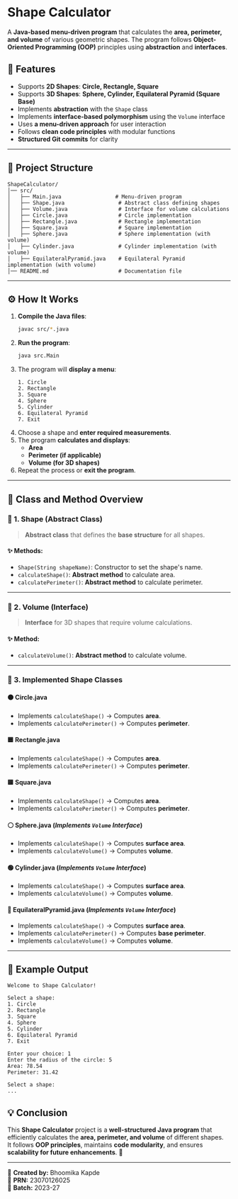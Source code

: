 # **Shape Calculator**  
A **Java-based menu-driven program** that calculates the **area, perimeter, and volume** of various geometric shapes. The program follows **Object-Oriented Programming (OOP)** principles using **abstraction** and **interfaces**.

## **📌 Features**
- Supports **2D Shapes**: **Circle, Rectangle, Square**  
- Supports **3D Shapes**: **Sphere, Cylinder, Equilateral Pyramid (Square Base)**  
- Implements **abstraction** with the `Shape` class  
- Implements **interface-based polymorphism** using the `Volume` interface  
- Uses **a menu-driven approach** for user interaction  
- Follows **clean code principles** with modular functions  
- **Structured Git commits** for clarity  

---

## **📁 Project Structure**
```
ShapeCalculator/
│── src/
│   ├── Main.java                 # Menu-driven program
│   ├── Shape.java                 # Abstract class defining shapes
│   ├── Volume.java                # Interface for volume calculations
│   ├── Circle.java                # Circle implementation
│   ├── Rectangle.java             # Rectangle implementation
│   ├── Square.java                # Square implementation
│   ├── Sphere.java                # Sphere implementation (with volume)
│   ├── Cylinder.java              # Cylinder implementation (with volume)
│   ├── EquilateralPyramid.java    # Equilateral Pyramid implementation (with volume)
│── README.md                      # Documentation file
```

---

## **⚙️ How It Works**
1. **Compile the Java files**:
   ```sh
   javac src/*.java
   ```
2. **Run the program**:
   ```sh
   java src.Main
   ```
3. The program will **display a menu**:
   ```
   1. Circle
   2. Rectangle
   3. Square
   4. Sphere
   5. Cylinder
   6. Equilateral Pyramid
   7. Exit
   ```
4. Choose a shape and **enter required measurements**.  
5. The program **calculates and displays**:
   - **Area**
   - **Perimeter (if applicable)**
   - **Volume (for 3D shapes)**
6. Repeat the process or **exit the program**.

---

## **📜 Class and Method Overview**
### **🔹 1. Shape (Abstract Class)**
> **Abstract class** that defines the **base structure** for all shapes.
#### ✨ Methods:
- `Shape(String shapeName)`: Constructor to set the shape's name.  
- `calculateShape()`: **Abstract method** to calculate area.  
- `calculatePerimeter()`: **Abstract method** to calculate perimeter.

---

### **🔹 2. Volume (Interface)**
> **Interface** for 3D shapes that require volume calculations.
#### ✨ Method:
- `calculateVolume()`: **Abstract method** to calculate volume.

---

### **🔹 3. Implemented Shape Classes**
#### **🟠 Circle.java**
- Implements `calculateShape()` → Computes **area**.  
- Implements `calculatePerimeter()` → Computes **perimeter**.  

#### **🟦 Rectangle.java**
- Implements `calculateShape()` → Computes **area**.  
- Implements `calculatePerimeter()` → Computes **perimeter**.  

#### **🟨 Square.java**
- Implements `calculateShape()` → Computes **area**.  
- Implements `calculatePerimeter()` → Computes **perimeter**.  

#### **⚪ Sphere.java** (*Implements `Volume` Interface*)
- Implements `calculateShape()` → Computes **surface area**.  
- Implements `calculateVolume()` → Computes **volume**.  

#### **🟢 Cylinder.java** (*Implements `Volume` Interface*)
- Implements `calculateShape()` → Computes **surface area**.  
- Implements `calculateVolume()` → Computes **volume**.  

#### **🔺 EquilateralPyramid.java** (*Implements `Volume` Interface*)
- Implements `calculateShape()` → Computes **surface area**.  
- Implements `calculatePerimeter()` → Computes **base perimeter**.  
- Implements `calculateVolume()` → Computes **volume**.  

---

## **📌 Example Output**
```
Welcome to Shape Calculator!

Select a shape:
1. Circle
2. Rectangle
3. Square
4. Sphere
5. Cylinder
6. Equilateral Pyramid
7. Exit

Enter your choice: 1
Enter the radius of the circle: 5
Area: 78.54
Perimeter: 31.42

Select a shape:
...
```
## **💡 Conclusion**
This **Shape Calculator** project is a **well-structured Java program** that efficiently calculates the **area, perimeter, and volume** of different shapes.  
It follows **OOP principles**, maintains **code modularity**, and ensures **scalability for future enhancements**. 🚀  

---
🔹 **Created by:** Bhoomika Kapde  
🔹 **PRN:** 23070126025  
🔹 **Batch:** 2023-27  

